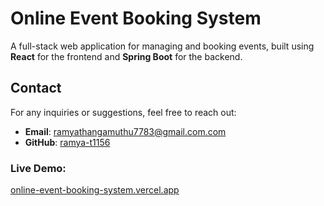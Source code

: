 #  Online Event Booking System

A full-stack web application for managing and booking events, built using **React** for the frontend and **Spring Boot** for the backend.

## Contact 

For any inquiries or suggestions, feel free to reach out:
- **Email**: ramyathangamuthu7783@gmail.com.com
- **GitHub**: [ramya-t1156](https://github.com/ramya-t1156)

### Live Demo:

[online-event-booking-system.vercel.app](https://online-event-booking-system.vercel.app)
